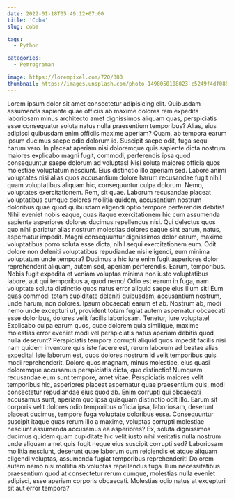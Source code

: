 ```yaml
---
date: 2022-01-18T05:49:12+07:00
title: 'Coba'
slug: coba

tags:
  - Python

categories:
  - Pemrograman

image: https://lorempixel.com/720/380
thumbnail: https://images.unsplash.com/photo-1498050108023-c5249f4df085?ixlib=rb-1.2.1&ixid=MnwxMjA3fDB8MHxzZWFyY2h8Mnx8Y29kZXxlbnwwfHwwfHw%3D&w=1000&q=80
---
```


Lorem ipsum dolor sit amet consectetur adipisicing elit. Quibusdam assumenda sapiente quae officiis ab maxime dolores rem expedita laboriosam minus architecto amet dignissimos aliquam quas, perspiciatis esse consequatur soluta natus nulla praesentium temporibus? Alias, eius adipisci quibusdam enim officiis maxime aperiam? Quam, ab tempora earum ipsum ducimus saepe odio dolorum id. Suscipit saepe odit, fuga sequi harum vero. In placeat aperiam nisi doloremque quis sapiente dicta nostrum maiores explicabo magni fugit, commodi, perferendis ipsa quod consequuntur saepe dolorum ad voluptas! Nisi soluta maiores officia quos molestiae voluptatum nesciunt. Eius distinctio illo aperiam sed. Labore animi voluptates nisi alias quos accusantium dolore harum recusandae fugit nihil quam voluptatibus aliquam hic, consequuntur culpa dolorum. Nemo, voluptates exercitationem. Rem, sit quae. Laborum recusandae placeat voluptatibus cumque dolores mollitia quidem, accusantium nostrum doloribus quae quod quibusdam eligendi optio tempore perferendis debitis! Nihil eveniet nobis eaque, quas itaque exercitationem hic cum assumenda sapiente asperiores dolores ducimus repellendus nisi. Qui delectus quos quo nihil pariatur alias nostrum molestias dolores eaque sint earum, natus, aspernatur impedit. Magni consequuntur dignissimos dolor earum, maxime voluptatibus porro soluta esse dicta, nihil sequi exercitationem eum. Odit dolore non deleniti voluptatibus repudiandae nisi eligendi, eum minima voluptatum unde tempora? Ducimus a hic iure enim fugit asperiores dolor reprehenderit aliquam, autem sed, aperiam perferendis. Earum, temporibus. Nobis fugit expedita et veniam voluptas minima non iusto voluptatibus labore, aut qui temporibus a, quod nemo! Odio est earum in fuga, nam voluptate soluta distinctio quos natus error aliquid saepe eius illum sit! Eum quas commodi totam cupiditate deleniti quibusdam, accusantium nostrum, unde harum, non dolores. Ipsum obcaecati earum et ab. Nostrum ab, modi nemo unde excepturi ut, provident totam fugiat autem aspernatur obcaecati esse doloribus, dolores velit facilis laboriosam. Tenetur, iure voluptate! Explicabo culpa earum quos, quae dolorem quia similique, maxime molestias error eveniet modi vel perspiciatis natus aperiam debitis quod nulla deserunt? Perspiciatis tempora corrupti aliquid quos impedit facilis nisi nam quidem inventore quis iste facere est, rerum laborum ad beatae alias expedita! Iste laborum est, quos dolores nostrum id velit temporibus quis modi reprehenderit. Dolore quos magnam, minus molestiae, eius quasi doloremque accusamus perspiciatis dicta, quo distinctio! Numquam recusandae eum sunt tempore, amet vitae. Perspiciatis maiores velit temporibus hic, asperiores placeat aspernatur quae praesentium quis, modi consectetur repudiandae eius quod ab. Enim corrupti qui obcaecati accusamus sunt, aperiam quo ipsa quisquam distinctio odit illo. Earum sit corporis velit dolores odio temporibus officia ipsa, laboriosam, deserunt placeat ducimus, tempore fuga voluptate doloribus esse. Consequuntur suscipit itaque quas rerum illo a maxime, voluptas corrupti molestiae nesciunt assumenda accusamus ea asperiores? Ex, soluta dignissimos ducimus quidem quam cupiditate hic velit iusto nihil veritatis nulla nostrum unde aliquam amet quis fugit neque eius suscipit corrupti sed? Laboriosam mollitia nesciunt, deserunt quae laborum cum reiciendis et atque aliquam eligendi voluptas, assumenda fugiat temporibus reprehenderit! Dolorem autem nemo nisi mollitia ab voluptas repellendus fuga illum necessitatibus praesentium quod at consectetur rerum cumque, molestias nulla eveniet adipisci, esse aperiam corporis obcaecati. Molestias odio natus at excepturi sit aut error tempora?

